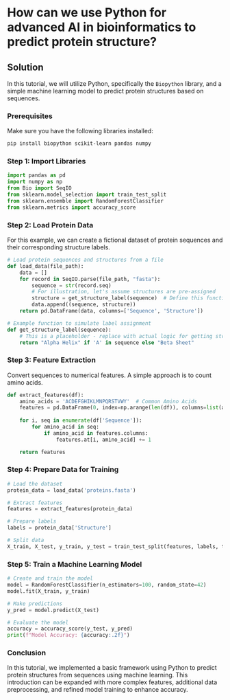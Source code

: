 # How can we use Python for advanced AI in bioinformatics to predict protein structure?

## Solution

In this tutorial, we will utilize Python, specifically the `Biopython` library, and a simple machine learning model to predict protein structures based on sequences.

### Prerequisites

Make sure you have the following libraries installed:

```bash
pip install biopython scikit-learn pandas numpy
```

### Step 1: Import Libraries

```python
import pandas as pd
import numpy as np
from Bio import SeqIO
from sklearn.model_selection import train_test_split
from sklearn.ensemble import RandomForestClassifier
from sklearn.metrics import accuracy_score
```

### Step 2: Load Protein Data

For this example, we can create a fictional dataset of protein sequences and their corresponding structure labels.

```python
# Load protein sequences and structures from a file
def load_data(file_path):
    data = []
    for record in SeqIO.parse(file_path, "fasta"):
        sequence = str(record.seq)
        # For illustration, let's assume structures are pre-assigned
        structure = get_structure_label(sequence)  # Define this function appropriately
        data.append((sequence, structure))
    return pd.DataFrame(data, columns=['Sequence', 'Structure'])

# Example function to simulate label assignment
def get_structure_label(sequence):
    # This is a placeholder - replace with actual logic for getting structure
    return "Alpha Helix" if 'A' in sequence else "Beta Sheet"
```

### Step 3: Feature Extraction

Convert sequences to numerical features. A simple approach is to count amino acids.

```python
def extract_features(df):
    amino_acids = 'ACDEFGHIKLMNPQRSTVWY'  # Common Amino Acids
    features = pd.DataFrame(0, index=np.arange(len(df)), columns=list(amino_acids))
    
    for i, seq in enumerate(df['Sequence']):
        for amino_acid in seq:
            if amino_acid in features.columns:
                features.at[i, amino_acid] += 1

    return features
```

### Step 4: Prepare Data for Training

```python
# Load the dataset
protein_data = load_data('proteins.fasta')

# Extract features
features = extract_features(protein_data)

# Prepare labels
labels = protein_data['Structure']

# Split data
X_train, X_test, y_train, y_test = train_test_split(features, labels, test_size=0.2, random_state=42)
```

### Step 5: Train a Machine Learning Model

```python
# Create and train the model
model = RandomForestClassifier(n_estimators=100, random_state=42)
model.fit(X_train, y_train)

# Make predictions
y_pred = model.predict(X_test)

# Evaluate the model
accuracy = accuracy_score(y_test, y_pred)
print(f"Model Accuracy: {accuracy:.2f}")
```

### Conclusion

In this tutorial, we implemented a basic framework using Python to predict protein structures from sequences using machine learning. This introduction can be expanded with more complex features, additional data preprocessing, and refined model training to enhance accuracy.
